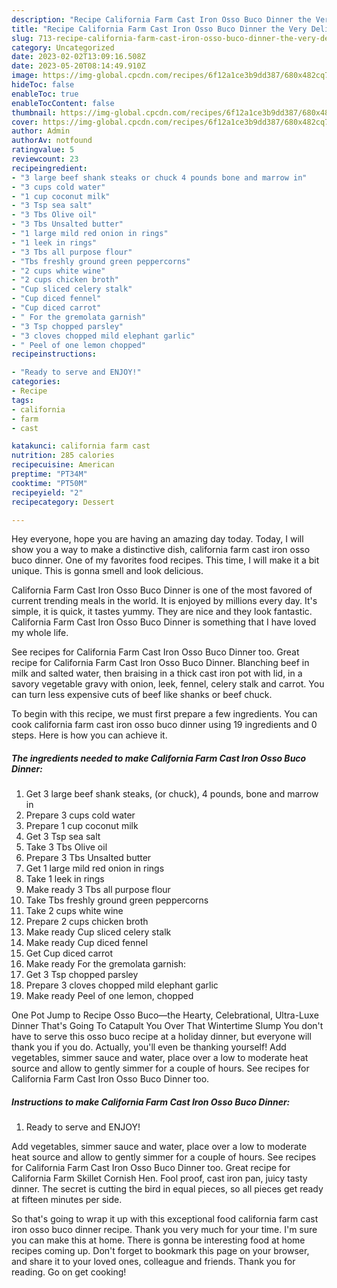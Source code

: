 ```yaml
---
description: "Recipe California Farm Cast Iron Osso Buco Dinner the Very Delicious"
title: "Recipe California Farm Cast Iron Osso Buco Dinner the Very Delicious"
slug: 713-recipe-california-farm-cast-iron-osso-buco-dinner-the-very-delicious
category: Uncategorized
date: 2023-02-02T13:09:16.508Z
date: 2023-05-20T08:14:49.910Z
image: https://img-global.cpcdn.com/recipes/6f12a1ce3b9dd387/680x482cq70/california-farm-cast-iron-osso-buco-dinner-recipe-main-photo.jpg
hideToc: false
enableToc: true
enableTocContent: false
thumbnail: https://img-global.cpcdn.com/recipes/6f12a1ce3b9dd387/680x482cq70/california-farm-cast-iron-osso-buco-dinner-recipe-main-photo.jpg
cover: https://img-global.cpcdn.com/recipes/6f12a1ce3b9dd387/680x482cq70/california-farm-cast-iron-osso-buco-dinner-recipe-main-photo.jpg
author: Admin
authorAv: notfound
ratingvalue: 5
reviewcount: 23
recipeingredient:
- "3 large beef shank steaks or chuck 4 pounds bone and marrow in"
- "3 cups cold water"
- "1 cup coconut milk"
- "3 Tsp sea salt"
- "3 Tbs Olive oil"
- "3 Tbs Unsalted butter"
- "1 large mild red onion in rings"
- "1 leek in rings"
- "3 Tbs all purpose flour"
- "Tbs freshly ground green peppercorns"
- "2 cups white wine"
- "2 cups chicken broth"
- "Cup sliced celery stalk"
- "Cup diced fennel"
- "Cup diced carrot"
- " For the gremolata garnish"
- "3 Tsp chopped parsley"
- "3 cloves chopped mild elephant garlic"
- " Peel of one lemon chopped"
recipeinstructions:

- "Ready to serve and ENJOY!"
categories:
- Recipe
tags:
- california
- farm
- cast

katakunci: california farm cast 
nutrition: 285 calories
recipecuisine: American
preptime: "PT34M"
cooktime: "PT50M"
recipeyield: "2"
recipecategory: Dessert

---
```



Hey everyone, hope you are having an amazing day today. Today, I will show you a way to make a distinctive dish, california farm cast iron osso buco dinner. One of my favorites food recipes. This time, I will make it a bit unique. This is gonna smell and look delicious.

California Farm Cast Iron Osso Buco Dinner is one of the most favored of current trending meals in the world. It is enjoyed by millions every day. It's simple, it is quick, it tastes yummy. They are nice and they look fantastic. California Farm Cast Iron Osso Buco Dinner is something that I have loved my whole life.

See recipes for California Farm Cast Iron Osso Buco Dinner too. Great recipe for California Farm Cast Iron Osso Buco Dinner. Blanching beef in milk and salted water, then braising in a thick cast iron pot with lid, in a savory vegetable gravy with onion, leek, fennel, celery stalk and carrot. You can turn less expensive cuts of beef like shanks or beef chuck.


To begin with this recipe, we must first prepare a few ingredients. You can cook california farm cast iron osso buco dinner using 19 ingredients and 0 steps. Here is how you can achieve it.

<!--inarticleads1-->

##### The ingredients needed to make California Farm Cast Iron Osso Buco Dinner:

1. Get 3 large beef shank steaks, (or chuck), 4 pounds, bone and marrow in
1. Prepare 3 cups cold water
1. Prepare 1 cup coconut milk
1. Get 3 Tsp sea salt
1. Take 3 Tbs Olive oil
1. Prepare 3 Tbs Unsalted butter
1. Get 1 large mild red onion in rings
1. Take 1 leek in rings
1. Make ready 3 Tbs all purpose flour
1. Take Tbs freshly ground green peppercorns
1. Take 2 cups white wine
1. Prepare 2 cups chicken broth
1. Make ready Cup sliced celery stalk
1. Make ready Cup diced fennel
1. Get Cup diced carrot
1. Make ready  For the gremolata garnish:
1. Get 3 Tsp chopped parsley
1. Prepare 3 cloves chopped mild elephant garlic
1. Make ready  Peel of one lemon, chopped


One Pot Jump to Recipe Osso Buco—the Hearty, Celebrational, Ultra-Luxe Dinner That&#39;s Going To Catapult You Over That Wintertime Slump You don&#39;t have to serve this osso buco recipe at a holiday dinner, but everyone will thank you if you do. Actually, you&#39;ll even be thanking yourself! Add vegetables, simmer sauce and water, place over a low to moderate heat source and allow to gently simmer for a couple of hours. See recipes for California Farm Cast Iron Osso Buco Dinner too. 

<!--inarticleads2-->

##### Instructions to make California Farm Cast Iron Osso Buco Dinner:


1. Ready to serve and ENJOY!

Add vegetables, simmer sauce and water, place over a low to moderate heat source and allow to gently simmer for a couple of hours. See recipes for California Farm Cast Iron Osso Buco Dinner too. Great recipe for California Farm Skillet Cornish Hen. Fool proof, cast iron pan, juicy tasty dinner. The secret is cutting the bird in equal pieces, so all pieces get ready at fifteen minutes per side. 

So that's going to wrap it up with this exceptional food california farm cast iron osso buco dinner recipe. Thank you very much for your time. I'm sure you can make this at home. There is gonna be interesting food at home recipes coming up. Don't forget to bookmark this page on your browser, and share it to your loved ones, colleague and friends. Thank you for reading. Go on get cooking!
